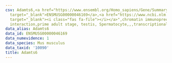 ```yaml
---
csv: Adamts6,<a href="https://www.ensembl.org/Homo_sapiens/Gene/Summary?db=core;g=ENSMUSG00000046169"
  target="_blank">ENSMUSG00000046169</a>,<a href="https://www.ncbi.nlm.nih.gov/pubmed/25450459"
  target="_blank"><i class="fas fa-file"></i></a>",chromatin immunoprecipitation assay,direct
  interaction,prime adult stage, testis, Spermatocyte,,,transcriptional regulation,
data_alias: Adamts6
data_id: ENSMUSG00000046169
data_numevidence: 1
data_species: Mus musculus
data_taxid: '10090'
title: Adamts6
---
```

